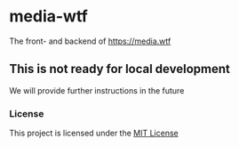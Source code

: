 # media-wtf

The front- and backend of https://media.wtf

## This is not ready for local development

We will provide further instructions in the future

### License

This project is licensed under the [MIT License](https://github.com/michel-pi/media-wtf/blob/master/LICENSE)
